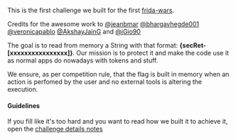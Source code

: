 This is the first challenge we built for the first [frida-wars](https://sec-r.et/).

Credits for the awesome work to [@jeanbmar](https://github.com/jeanbmar) [@bhargavhegde001](https://github.com/bhargavhegde001) [@veronicapablo](https://github.com/veronicapablo) [@AkshayJainG](https://github.com/AkshayJainG) and [@iGio90](https://github.com/iGio90)

The goal is to read from memory a String with that format: 
**{secRet-[xxxxxxxxxxxxxxxx]}**. Our mission is to protect it and make the code use it as normal apps do nowadays with tokens and stuff.

We ensure, as per competition rule, that the flag is built in memory when an action is perfomed by the user and no external tools is altering the execution.


#### Guidelines
If you fill like it's too hard and you want to read how we built it to achieve it, open the [challenge details notes](CHALLENGE_DETAILS.md)

